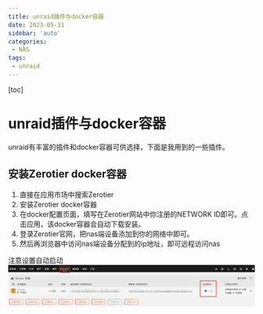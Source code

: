 ```yaml
---
title: unraid插件与docker容器
date: 2023-05-31
sidebar: 'auto'
categories: 
 - NAS
tags:
 - unraid
---
```


[toc]

# unraid插件与docker容器

unraid有丰富的插件和docker容器可供选择，下面是我用到的一些插件。

## 安装Zerotier docker容器

1. 直接在应用市场中搜索Zerotier
2. 安装Zerotier docker容器
3. 在docker配置页面，填写在Zerotier网站中你注册的NETWORK ID即可。点击应用，该docker容器会自动下载安装。
4. 登录Zerotier官网，把nas端设备添加到你的网络中即可。
5. 然后再浏览器中访问nas端设备分配到的ip地址，即可远程访问nas

注意设置自动启动
![unraid_20230531234841.png](../blog_img/unraid_20230531234841.png)